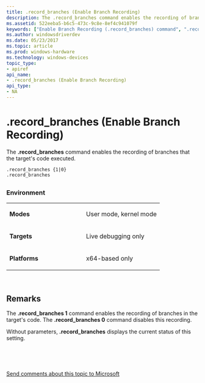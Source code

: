 ```yaml
---
title: .record_branches (Enable Branch Recording)
description: The .record_branches command enables the recording of branches that the target's code executed.
ms.assetid: 522eeba5-b6c5-473c-9c8e-8ef4c941079f
keywords: ["Enable Branch Recording (.record_branches) command", ".record_branches (Enable Branch Recording) Windows Debugging"]
ms.author: windowsdriverdev
ms.date: 05/23/2017
ms.topic: article
ms.prod: windows-hardware
ms.technology: windows-devices
topic_type:
- apiref
api_name:
- .record_branches (Enable Branch Recording)
api_type:
- NA
---
```


# .record\_branches (Enable Branch Recording)


The **.record\_branches** command enables the recording of branches that the target's code executed.

```
.record_branches {1|0} 
.record_branches
```

## <span id="ddk_meta_enable_branch_recording_dbg"></span><span id="DDK_META_ENABLE_BRANCH_RECORDING_DBG"></span>


### <span id="Environment"></span><span id="environment"></span><span id="ENVIRONMENT"></span>Environment

<table>
<colgroup>
<col width="50%" />
<col width="50%" />
</colgroup>
<tbody>
<tr class="odd">
<td align="left"><p><strong>Modes</strong></p></td>
<td align="left"><p>User mode, kernel mode</p></td>
</tr>
<tr class="even">
<td align="left"><p><strong>Targets</strong></p></td>
<td align="left"><p>Live debugging only</p></td>
</tr>
<tr class="odd">
<td align="left"><p><strong>Platforms</strong></p></td>
<td align="left"><p>x64-based only</p></td>
</tr>
</tbody>
</table>

 

Remarks
-------

The **.record\_branches 1** command enables the recording of branches in the target's code. The **.record\_branches 0** command disables this recording.

Without parameters, **.record\_branches** displays the current status of this setting.

 

 

[Send comments about this topic to Microsoft](mailto:wsddocfb@microsoft.com?subject=Documentation%20feedback%20[debugger\debugger]:%20.record_branches%20%28Enable%20Branch%20Recording%29%20%20RELEASE:%20%285/15/2017%29&body=%0A%0APRIVACY%20STATEMENT%0A%0AWe%20use%20your%20feedback%20to%20improve%20the%20documentation.%20We%20don't%20use%20your%20email%20address%20for%20any%20other%20purpose,%20and%20we'll%20remove%20your%20email%20address%20from%20our%20system%20after%20the%20issue%20that%20you're%20reporting%20is%20fixed.%20While%20we're%20working%20to%20fix%20this%20issue,%20we%20might%20send%20you%20an%20email%20message%20to%20ask%20for%20more%20info.%20Later,%20we%20might%20also%20send%20you%20an%20email%20message%20to%20let%20you%20know%20that%20we've%20addressed%20your%20feedback.%0A%0AFor%20more%20info%20about%20Microsoft's%20privacy%20policy,%20see%20http://privacy.microsoft.com/default.aspx. "Send comments about this topic to Microsoft")




